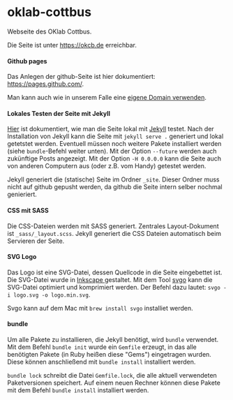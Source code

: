 # oklab-cottbus
Webseite des OKlab Cottbus.

Die Seite ist unter https://okcb.de erreichbar.

#### Github pages

Das Anlegen der github-Seite ist hier dokumentiert: https://pages.github.com/.

Man kann auch wie in unserem Falle eine [eigene Domain verwenden](https://docs.github.com/en/free-pro-team@latest/github/working-with-github-pages/managing-a-custom-domain-for-your-github-pages-site). 

#### Lokales Testen der Seite mit Jekyll

[Hier](https://docs.github.com/en/free-pro-team@latest/github/working-with-github-pages/testing-your-github-pages-site-locally-with-jekyll#updating-the-github-pages-gem) ist dokumentiert, wie man die Seite lokal mit [Jekyll](https://jekyllrb.com/) testet. Nach der Installation von Jekyll kann die Seite mit `jekyll serve .` generiert und lokal getetstet werden. Eventuell müssen noch weitere Pakete installiert werden (siehe `bundle`-Befehl weiter unten). Mit der Option `--future`  werden auch zukünftige Posts angezeigt. Mit der Option `-H 0.0.0.0`  kann die Seite auch von anderen Computern aus (oder z.B. vom Handy) getestet werden.

Jekyll generiert die (statische) Seite im Ordner `_site`. Dieser Ordner muss nicht auf github gepusht werden, da github die Seite intern selber nochmal genieriert.

#### CSS mit SASS

Die CSS-Dateien werden mit SASS generiert. Zentrales Layout-Dokument ist  `_sass/_layout.scss`. Jekyll generiert die CSS Dateien automatisch beim Servieren der Seite.

#### SVG Logo

Das Logo ist eine SVG-Datei, dessen Quellcode in die Seite eingebettet ist. Die SVG-Datei wurde in [Inkscape ](https://inkscape.org) gestaltet. Mit dem Tool [svgo](https://github.com/svg/svgo) kann die SVG-Datei optimiert und komprimiert werden. Der Befehl dazu lautet: `svgo -i logo.svg -o logo.min.svg`.

Svgo kann auf dem Mac mit `brew install svgo` installiet werden.

#### bundle

Um alle Pakete zu installieren, die Jekyll benötigt, wird `bundle` verwendet. Mit dem Befehl `bundle init`  wurde ein `Gemfile` erzeugt, in das alle benötigten Pakete (in Ruby heißen diese "Gems") eingetragen wurden. Diese können anschließend mit `bundle install` installiert werden. 

`bundle lock`  schreibt die Datei `Gemfile.lock`, die alle aktuell verwendeten Paketversionen speichert. Auf einem neuen Rechner können diese Pakete mit dem Befehl `bundle install` installiert werden.
